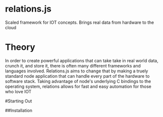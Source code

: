 # relations.js
Scaled framework for IOT concepts. Brings real data from hardware to the cloud

# Theory
In order to create powerful applications that can take take in real world data, crunch it, and store it, there is often many different frameworks and languages involved. Relations.js aims to change that by making a truely standard node application that can handle every part of the hardware to software stack. Taking advantage of node's underlying C bindings to the operating system, relations allows for fast and easy automation for those who love IOT

#Starting Out

##Installation
```curl LO
